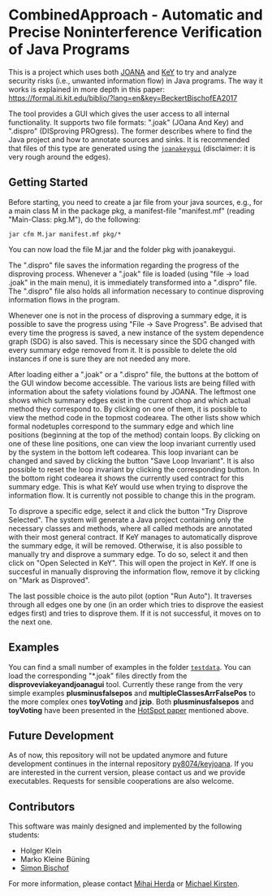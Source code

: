 # CombinedApproach  - Automatic and Precise Noninterference Verification of Java Programs

This is a project which uses both [JOANA](https://pp.ipd.kit.edu/projects/joana/) and [KeY](https://key-project.org/) to try and analyze
security risks (i.e., unwanted information flow) in Java programs.
The way it works is explained in more depth in this paper: https://formal.iti.kit.edu/biblio/?lang=en&key=BeckertBischofEA2017

The tool provides a GUI which gives the user access to all internal functionality. It supports two file formats: ".joak"
(JOana And Key) and ".dispro" (DISproving PROgress). The former describes where to find the Java project and how to annotate
sources and sinks. It is recommended that files of this type are generated using the [``joanakeygui``](/src/joanakeygui)
(disclaimer: it is very rough around the edges).


## Getting Started

Before starting, you need to create a jar file from your java sources, e.g., for a main class M in the package pkg, a manifest-file
"manifest.mf" (reading "Main-Class: pkg.M"), do the following:
```
jar cfm M.jar manifest.mf pkg/*
```
You can now load the file M.jar and the folder pkg with joanakeygui.

The ".dispro" file saves the information regarding the progress of the disproving process. Whenever a ".joak" file is loaded
(using "file -> load .joak" in the main menu), it is immediately transformed into a ".dispro" file. The ".dispro" file
also holds all information necessary to continue disproving information flows in the program. 

Whenever one is not in the process of disproving a summary edge, it is possible to save the progress using "File -> Save Progress".
Be advised that every time the progress is saved, a new instance of the system dependence graph (SDG) is also saved. This is
necessary since the SDG changed with every summary edge removed from it. It is possible to delete the old instances if one is
sure they are not needed any more.

After loading either a ".joak" or a ".dispro" file, the buttons at the bottom of the GUI window become accessible. The various lists
are being filled with information about the safety violations found by JOANA. The leftmost one shows which summary edges exist in
the current chop and which actual method they correspond to. By clicking on one of them, it is possible to view the method code
in the topmost codearea. The other lists show which formal nodetuples correspond to the summary edge and which line positions
(beginning at the top of the method) contain loops. By clicking on one of these line positions, one can view the 
loop invariant currently used by the system in the bottom left codearea. 
This loop invariant can be changed and saved by clicking the button "Save Loop Invariant".
It is also possible to reset the loop invariant by clicking the corresponding button.
In the bottom right codearea it shows the currently used contract for this summary edge. This is what KeY would use when trying
to disprove the information flow. It is currently not possible to change this in the program.

To disprove a specific edge, select it and click the button "Try Disprove Selected". The system will generate a Java project
containing only the necessary classes and methods, where all called methods are annotated with their most general contract.
If KeY manages to automatically disprove the summary edge, it will be removed.
Otherwise, it is also possible to manually try and disprove a summary edge. To do so, select it and then click on 
"Open Selected in KeY". This will open the project in KeY. If one is succesful in manually disproving the information flow,
remove it by clicking on "Mark as Disproved".

The last possible choice is the auto pilot (option "Run Auto"). It traverses through all edges one by one (in an order which
tries to disprove the easiest edges first) and tries to disprove them. If it is not successful, it moves on to the next one.


## Examples

You can find a small number of examples in the folder [``testdata``](/testdata). You can load the corresponding "*.joak" files
directly from the **disproveviakeyandjoanagui** tool. Currently these range from the very simple examples **plusminusfalsepos**
and **multipleClassesArrFalsePos** to the more complex ones **toyVoting** and **jzip**. Both **plusminusfalsepos** and **toyVoting**
have been presented in the [HotSpot paper](https://formal.iti.kit.edu/biblio/?lang=en&key=BeckertBischofEA2017) mentioned above.

## Future Development

As of now, this repository will not be updated anymore and future development continues in the internal repository
[py8074/keyjoana](https://git.scc.kit.edu/py8074/keyjoana). If you are interested in the current version, please
contact us and we provide executables. Requests for sensible cooperations are also welcome.

## Contributors

This software was mainly designed and implemented by the following students:

* Holger Klein
* Marko Kleine Büning
* [Simon Bischof](https://pp.ipd.kit.edu/person.php?id=148)

For more information, please contact [Mihai Herda](https://formal.iti.kit.edu/~herda/?lang=en)
or [Michael Kirsten](https://formal.iti.kit.edu/~kirsten/?lang=en).
